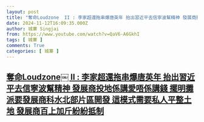```yaml
---
layout: post
title: "奪命Loudzone￼ II : 李家超還拖串爆唐英年 抬出習近平去信寧波幫精神 發展商投地係講愛唔係講錢 擺明攤派要發展商科水北部片區開發 這模式需要私人平整土地 發展商百上加斤紛紛抵制"
date: 2024-11-12T16:09:35.000Z
author: 城寨 Singjai
from: https://www.youtube.com/watch?v=QaV6-A6GkhI
tags: [ 城寨 ]
comments: True
categories: [ 城寨 ]
---
```

<!--1731427775000-->
[奪命Loudzone￼ II : 李家超還拖串爆唐英年 抬出習近平去信寧波幫精神 發展商投地係講愛唔係講錢 擺明攤派要發展商科水北部片區開發 這模式需要私人平整土地 發展商百上加斤紛紛抵制](https://www.youtube.com/watch?v=QaV6-A6GkhI)
------

<div>

</div>
